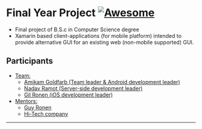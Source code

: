 # Final Year Project [![Awesome](https://cdn.rawgit.com/sindresorhus/awesome/d7305f38d29fed78fa85652e3a63e154dd8e8829/media/badge.svg)](https://github.com/sindresorhus/awesome)

* Final project of B.S.c in Computer Science degree
* Xamarin based client-applications (for mobile platform) intended to provide alternative GUI for an existing web (non-mobile supported) GUI.

## Participants
  - [Team:](#final-year-project)
    - [Amikam Goldfarb (Team leader & Android development leader)](#final-year-project)
    - [Nadav Ramot     (Server-side development leader)](#final-year-project)
    - [Gil Ronen       (iOS development leader)](#final-year-project)
  - [Mentors:](#final-year-project)
    - [Guy Ronen](#final-year-project)
    - [Hi-Tech company](#final-year-project)
---
